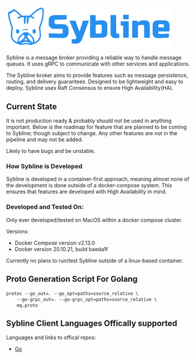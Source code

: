 <img src="./images/logo_full.svg" width="450"/>

Sybline is a message broker providing a reliable way to handle message queues. It uses gRPC to communicate with other services and applications. 

The Sybline broker aims to provide features such as message persistence, routing, and delivery guarantees. Designed to be lightweight and easy to deploy. Sybline uses Raft Consensus to ensure High Availability(HA).

## Current State

It is not production ready & probably should not be used in anything important. Below is the roadmap for feature that are planned to be coming to Sybline; though subject to change. Any other features are not in the pipeline and may not be added.

Likely to have bugs and be unstable.
### How Sybline is Developed

Sybline is developed in a container-first approach, meaning almost none of the development is done outside of a docker-compose system. This ensures that features are developed with High Availability in mind.

### Developed and Tested On:

Only ever developed/tested on MacOS within a docker compose cluster.

Versions:
- Docker Compose version v2.13.0
- Docker version 20.10.21, build baeda1f

Currently no plans to run/test Sybline outside of a linux-based container.

## Proto Generation Script For Golang

```
protoc --go_out=. --go_opt=paths=source_relative \
    --go-grpc_out=. --go-grpc_opt=paths=source_relative \
    mq.proto
```
## Sybline Client Languages Offically supported 

Languages and links to offical repos:
- [Go](https://github.com/GreedyKomodoDragon/sybline-go/tree/main)
